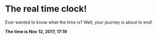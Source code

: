 # The real time clock!

Ever wanted to know what the time is? Well, your journey is about to end!

**The time is Nov 12, 2017, 17:19**